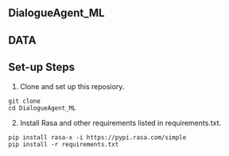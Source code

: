 ## DialogueAgent_ML

## DATA

## Set-up Steps

1. Clone and set up this reposiory.

```
git clone
cd DialogueAgent_ML
```

2. Install Rasa and other requirements listed in requirements.txt.

```
pip install rasa-x -i https://pypi.rasa.com/simple
pip install -r requirements.txt
```
